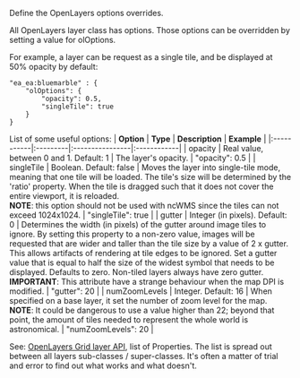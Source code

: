 Define the OpenLayers options overrides.

All OpenLayers layer class has options. Those options can be overridden by setting a value for olOptions.

For example, a layer can be request as a single tile, and be displayed at 50% opacity by default:

```
"ea_ea:bluemarble" : {
	"olOptions": {
		"opacity": 0.5,
		"singleTile": true
	}
}
```

List of some useful options:
| **Option** | **Type** | **Description** | **Example** |
|:-----------|:---------|:----------------|:------------|
| opacity | Real value, between 0 and 1. Default: 1 | The layer's opacity. | "opacity": 0.5 |
| singleTile | Boolean. Default: false | Moves the layer into single-tile mode, meaning that one tile will be loaded. The tile's size will be determined by the 'ratio' property. When the tile is dragged such that it does not cover the entire viewport, it is reloaded.<br />**NOTE**: this option should not be used with ncWMS since the tiles can not exceed 1024x1024. | "singleTile": true |
| gutter | Integer (in pixels). Default: 0 | Determines the width (in pixels) of the gutter around image tiles to ignore. By setting this property to a non-zero value, images will be requested that are wider and taller than the tile size by a value of 2 x gutter. This allows artifacts of rendering at tile edges to be ignored. Set a gutter value that is equal to half the size of the widest symbol that needs to be displayed. Defaults to zero. Non-tiled layers always have zero gutter.<br />**IMPORTANT**: This attribute have a strange behaviour when the map DPI is modified. | "gutter": 20 |
| numZoomLevels | Integer. Default: 16 | When specified on a base layer, it set the number of zoom level for the map.<br />**NOTE**: It could be dangerous to use a value higher than 22; beyond that point, the amount of tiles needed to represent the whole world is astronomical. | "numZoomLevels": 20 |

See: [OpenLayers Grid layer API](http://dev.openlayers.org/releases/OpenLayers-2.12/doc/apidocs/files/OpenLayers/Layer/Grid-js.html), list of Properties. The list is spread out between all layers sub-classes / super-classes. It's often a matter of trial and error to find out what works and what doesn't.